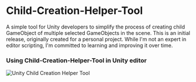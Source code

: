 # Child-Creation-Helper-Tool
A simple tool for Unity developers to simplify the process of creating child GameObject of multiple selected GameObjects in the scene. This is an initial release, originally created for a personal project. While I'm not an expert in editor scripting, I'm committed to learning and improving it over time.

### Using Child-Creation-Helper-Tool in Unity editor
![Unity Child Creation Helper Tool](https://github.com/Muhammad-Mukarram/Child_Creation_Helper_Tool/assets/79499643/9fcfd4a7-2eff-45b1-8999-4e088e398204)
